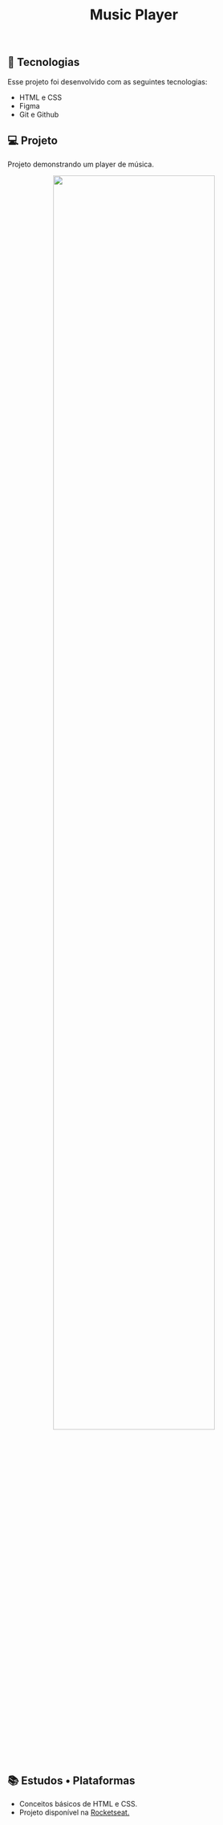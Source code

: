 <h1 align="center"> Music Player </h1>

<br>

## 🚀 Tecnologias

Esse projeto foi desenvolvido com as seguintes tecnologias:

- HTML e CSS
- Figma
- Git e Github

## 💻 Projeto

Projeto demonstrando um player de música.

<p align="center">
  <img alt="" src="https://cdn.discordapp.com/attachments/930441255140352040/1069622723216678982/desafio1.png" width="80%">
</p>

<br>

## 📚 Estudos • Plataformas

 - Conceitos básicos de HTML e CSS.
 - Projeto disponível na <a href="https://rocketseat.com.br/">Rocketseat.</a>
